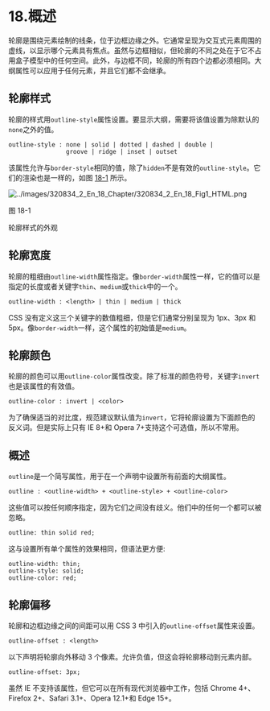 # 18.概述

轮廓是围绕元素绘制的线条，位于边框边缘之外。它通常呈现为交互式元素周围的虚线，以显示哪个元素具有焦点。虽然与边框相似，但轮廓的不同之处在于它不占用盒子模型中的任何空间。此外，与边框不同，轮廓的所有四个边都必须相同。大纲属性可以应用于任何元素，并且它们都不会继承。

## 轮廓样式

轮廓的样式用`outline-style`属性设置。要显示大纲，需要将该值设置为除默认的`none`之外的值。

```
outline-style : none | solid | dotted | dashed | double |
                groove | ridge | inset | outset

```

该属性允许与`border-style`相同的值，除了`hidden`不是有效的`outline-style`。它们的渲染也是一样的，如图 [18-1](#Fig1) 所示。

![../images/320834_2_En_18_Chapter/320834_2_En_18_Fig1_HTML.png](../images/320834_2_En_18_Chapter/320834_2_En_18_Fig1_HTML.png)

图 18-1

轮廓样式的外观

## 轮廓宽度

轮廓的粗细由`outline-width`属性指定。像`border-width`属性一样，它的值可以是指定的长度或者关键字`thin`、`medium`或`thick`中的一个。

```
outline-width : <length> | thin | medium | thick

```

CSS 没有定义这三个关键字的数值粗细，但是它们通常分别呈现为 1px、3px 和 5px。像`border-width`一样，这个属性的初始值是`medium`。

## 轮廓颜色

轮廓的颜色可以用`outline-color`属性改变。除了标准的颜色符号，关键字`invert`也是该属性的有效值。

```
outline-color : invert | <color>

```

为了确保适当的对比度，规范建议默认值为`invert`，它将轮廓设置为下面颜色的反义词。但是实际上只有 IE 8+和 Opera 7+支持这个可选值，所以不常用。

## 概述

`outline`是一个简写属性，用于在一个声明中设置所有前面的大纲属性。

```
outline : <outline-width> + <outline-style> + <outline-color>

```

这些值可以按任何顺序指定，因为它们之间没有歧义。他们中的任何一个都可以被忽略。

```
outline: thin solid red;

```

这与设置所有单个属性的效果相同，但语法更方便:

```
outline-width: thin;
outline-style: solid;
outline-color: red;

```

## 轮廓偏移

轮廓和边框边缘之间的间距可以用 CSS 3 中引入的`outline-offset`属性来设置。

```
outline-offset : <length>

```

以下声明将轮廓向外移动 3 个像素。允许负值，但这会将轮廓移动到元素内部。

```
outline-offset: 3px;

```

虽然 IE 不支持该属性，但它可以在所有现代浏览器中工作，包括 Chrome 4+、Firefox 2+、Safari 3.1+、Opera 12.1+和 Edge 15+。